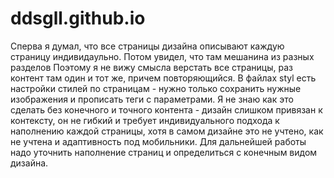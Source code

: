 # ddsgll.github.io
Сперва я думал, что все страницы дизайна описывают каждую страницу индивидаульно. Потом увидел, что там мешанина из разных разделов
Поэтому я не вижу смысла верстать все страницы, раз контент там один и тот же, причем повторяющийся.
В файлах styl есть настройки стилей по страницам - нужно только сохранить нужные изображения и прописать теги с параметрами.
Я не знаю как это сделать без конечного и точного контента - дизайн слишком привязан к контексту, он не гибкий и требует индивидуального подхода к наполнению каждой страницы, хотя в самом дизайне это не учтено, как не учтена и адаптивность под мобильники.
Для дальнейшей работы надо уточнить наполнение страниц и определиться с конечным видом дизайна.
